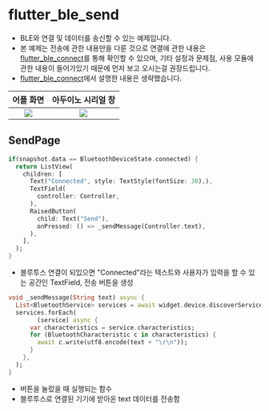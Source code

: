 # flutter_ble_send

- BLE와 연결 및 데이터를 송신할 수 있는 예제입니다.
- 본 예제는 전송에 관한 내용만을 다룬 것으로 연결에 관한 내용은 [flutter_ble_connect](https://github.com/OOGEE/Flutter/tree/master/flutter_BlueTooth/flutter_ble_connect)를 통해 확인할 수 있으며, 기타 설정과 문제점, 사용 모듈에 관한 내용이 들어가있기 때문에 먼저 보고 오시는걸 권장드립니다.
- [flutter_ble_connect](https://github.com/OOGEE/Flutter/tree/master/flutter_BlueTooth/flutter_ble_connect)에서 설명한 내용은 생략했습니다.

어플 화면 | 아두이노 시리얼 창 |
:---:|:---:|
![](https://user-images.githubusercontent.com/46275549/100812240-e73da580-347f-11eb-9880-d57b3a392fe8.jpg) | ![](https://user-images.githubusercontent.com/46275549/100812244-e86ed280-347f-11eb-8fc5-ec3f2c986b76.png)

## SendPage
~~~dart
if(snapshot.data == BluetoothDeviceState.connected) {
  return ListView(
    children: [
      Text("Connected", style: TextStyle(fontSize: 30),),
      TextField(
        controller: Controller,
      ),
      RaisedButton(
        child: Text("Send"),
        onPressed: () => _sendMessage(Controller.text),
      ),
    ],
  );
}
~~~
- 블루투스 연결이 되있으면 "Connected"라는 텍스트와 사용자가 입력을 할 수 있는 공간인 TextField, 전송 버튼을 생성

~~~dart
void _sendMessage(String text) async {
  List<BluetoothService> services = await widget.device.discoverServices();
  services.forEach(
        (service) async {
      var characteristics = service.characteristics;
      for (BluetoothCharacteristic c in characteristics) {
        await c.write(utf8.encode(text + "\r\n"));
      }
    },
  );
}
~~~
- 버튼을 눌렀을 때 실행되는 함수
- 블루투스로 연결된 기기에 받아온 text 데이터를 전송함